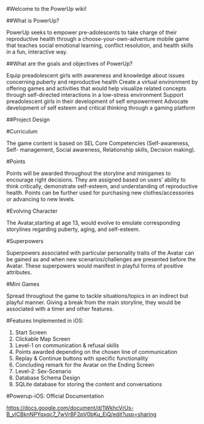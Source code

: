 #Welcome to the PowerUp wiki!

##What is PowerUp?

PowerUp seeks to empower pre-adolescents to take charge of their reproductive health through a choose-your-own-adventure mobile game that teaches social emotional learning, conflict resolution, and health skills in a fun, interactive way.

##What are the goals and objectives of PowerUp?

Equip preadolescent girls with awareness and knowledge about issues concerning puberty and reproductive health
Create a virtual environment by offering games and activities that would help visualize related concepts through self-directed	interactions in a low-stress environment 
Support preadolescent girls in their development of self empowerment
Advocate development of self esteem and critical thinking through a gaming platform

##Project Design
 
#Curriculum

The game content is based on SEL Core Competencies (Self-awareness, Self- management, Social awareness, Relationship skills, Decision making).

#Points

Points will be awarded throughout the storyline 	and minigames to encourage right decisions. They are assigned based on users’ ability to think critically, demonstrate self-esteem, and understanding of reproductive health. Points can be further used for purchasing new clothes/accessories or advancing to new levels.

#Evolving Character 

The Avatar,starting at age 13, would evolve to emulate corresponding storylines regarding puberty, aging, and self-esteem. 

#Superpowers

Superpowers associated with particular personality traits of the Avatar can be gained as and when new scenarios/challenges are presented before the Avatar. These superpowers would manifest in playful forms of positive attributes.

#Mini Games
 			
Spread throughout the game to tackle situations/topics in an indirect but playful manner. Giving a break from the main storyline, they would be associated with a timer and other features.

			
#Features Implemented in iOS:

1. Start Screen
2. Clickable Map Screen
3. Level-1 on communication & refusal skills
4. Points awarded depending on the chosen line of communication
5. Replay & Continue buttons with specific functionality
6. Concluding remark for the Avatar on the Ending Screen 
7. Level-2: Sex-Scenario
8. Database Schema Design 
9. SQLite database for storing the content and conversations
	 	

#Powerup-iOS: Official Documentation

https://docs.google.com/document/d/1WkhcVrUs-B_vlCBknNPYqxqc7_7wVrBF2pV0bKu_EiQ/edit?usp=sharing
		


				
			
		
		
				
			
		





